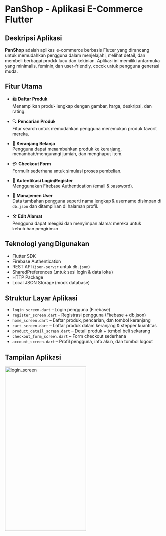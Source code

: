 # PanShop - Aplikasi E-Commerce Flutter

## Deskripsi Aplikasi  
**PanShop** adalah aplikasi e-commerce berbasis Flutter yang dirancang untuk memudahkan pengguna dalam menjelajahi, melihat detail, dan membeli berbagai produk lucu dan kekinian. Aplikasi ini memiliki antarmuka yang minimalis, feminin, dan user-friendly, cocok untuk pengguna generasi muda.

## Fitur Utama

- 🛍️ **Daftar Produk**  
  Menampilkan produk lengkap dengan gambar, harga, deskripsi, dan rating.

- 🔍 **Pencarian Produk**  
  Fitur search untuk memudahkan pengguna menemukan produk favorit mereka.

- 🧺 **Keranjang Belanja**  
  Pengguna dapat menambahkan produk ke keranjang, menambah/mengurangi jumlah, dan menghapus item.

- 💳 **Checkout Form**   
  Formulir sederhana untuk simulasi proses pembelian.

- 👤 **Autentikasi Login/Register**  
  Menggunakan Firebase Authentication (email & password).

- 🧾 **Manajemen User**  
  Data tambahan pengguna seperti nama lengkap & username disimpan di `db.json` dan ditampilkan di halaman profil.

- 🛠️ **Edit Alamat**  
  Pengguna dapat mengisi dan menyimpan alamat mereka untuk kebutuhan pengiriman.

## Teknologi yang Digunakan

- Flutter SDK
- Firebase Authentication
- REST API (`json-server` untuk `db.json`)
- SharedPreferences (untuk sesi login & data lokal)
- HTTP Package
- Local JSON Storage (mock database)

## Struktur Layar Aplikasi

- `login_screen.dart` – Login pengguna (Firebase)
- `register_screen.dart` – Registrasi pengguna (Firebase + db.json)
- `home_screen.dart` – Daftar produk, pencarian, dan tombol keranjang
- `cart_screen.dart` – Daftar produk dalam keranjang & stepper kuantitas
- `product_detail_screen.dart` – Detail produk + tombol beli sekarang
- `checkout_form_screen.dart` – Form checkout sederhana
- `account_screen.dart` – Profil pengguna, info akun, dan tombol logout

## Tampilan Aplikasi
<img width="261" height="529" alt="login_screen" src="https://github.com/user-attachments/assets/235f0ada-e893-432a-8553-f84ebe73ce67" />






